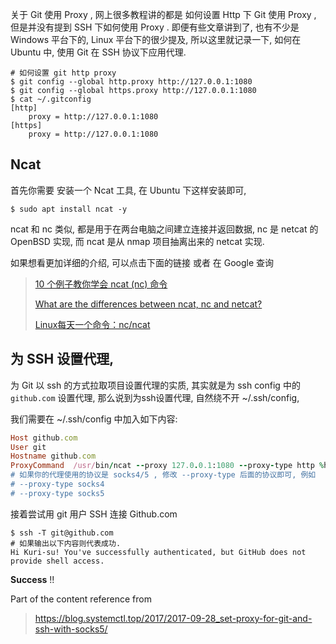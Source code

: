 
关于 Git 使用 Proxy , 网上很多教程讲的都是 如何设置 Http 下 Git 使用 Proxy , 但是并没有提到 SSH 下如何使用 Proxy . 即便有些文章讲到了, 也有不少是 Windows 平台下的, Linux 平台下的很少提及, 所以这里就记录一下, 如何在 Ubuntu 中, 使用 Git 在 SSH 协议下应用代理.

```shell
# 如何设置 git http proxy
$ git config --global http.proxy http://127.0.0.1:1080
$ git config --global https.proxy http://127.0.0.1:1080
$ cat ~/.gitconfig
[http]
    proxy = http://127.0.0.1:1080
[https]
    proxy = http://127.0.0.1:1080
```

## Ncat

首先你需要 安装一个 Ncat 工具, 在 Ubuntu 下这样安装即可,

```shell
$ sudo apt install ncat -y
```

ncat 和 nc 类似, 都是用于在两台电脑之间建立连接并返回数据, nc 是 netcat 的 OpenBSD 实现, 而 ncat 是从 nmap 项目抽离出来的 netcat 实现.

如果想看更加详细的介绍, 可以点击下面的链接 或者 在 Google 查询

> [10 个例子教你学会 ncat (nc) 命令](https://linux.cn/article-9190-1.html)
>
> [What are the differences between ncat, nc and netcat?](https://unix.stackexchange.com/questions/368155/what-are-the-differences-between-ncat-nc-and-netcat)
>
> [Linux每天一个命令：nc/ncat](https://www.cnblogs.com/chengd/p/7565280.html)

## 为 SSH 设置代理,

为 Git 以 ssh 的方式拉取项目设置代理的实质, 其实就是为 ssh config 中的 `github.com` 设置代理, 那么说到为ssh设置代理, 自然绕不开 ~/.ssh/config,

我们需要在 ~/.ssh/config 中加入如下内容:

```ruby
Host github.com
User git
Hostname github.com
ProxyCommand  /usr/bin/ncat --proxy 127.0.0.1:1080 --proxy-type http %h %p
# 如果你的代理使用的协议是 socks4/5 , 修改 --proxy-type 后面的协议即可, 例如
# --proxy-type socks4
# --proxy-type socks5
```

接着尝试用 git 用户 SSH 连接 Github.com 

```shell
$ ssh -T git@github.com
# 如果输出以下内容则代表成功.
Hi Kuri-su! You've successfully authenticated, but GitHub does not provide shell access.
```

**Success** !!

Part of the content reference from

> https://blog.systemctl.top/2017/2017-09-28_set-proxy-for-git-and-ssh-with-socks5/